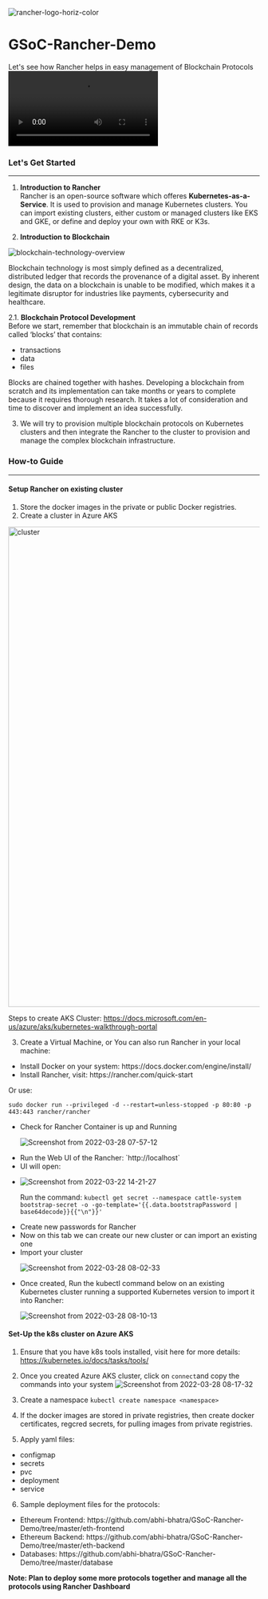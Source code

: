 ![rancher-logo-horiz-color](https://user-images.githubusercontent.com/63901956/160286983-ecb37c4d-d870-41a5-84b5-351e3d9c6bf8.svg)

# GSoC-Rancher-Demo
Let's see how Rancher helps in easy management of Blockchain Protocols
<br />
![Demo-Blockchain-Network-over-Rancher](https://github.com/abhi-bhatra/Rancher-Demo/blob/master/demo/demo.webm)

### Let's Get Started
---
1. **Introduction to Rancher** <br />
Rancher is an open-source software which offeres **Kubernetes-as-a-Service**. It is used to provision and manage Kubernetes clusters. You can import existing clusters, either custom or managed clusters like EKS and GKE, or define and deploy your own with RKE or K3s.

2. **Introduction to Blockchain** <br />

![blockchain-technology-overview](https://user-images.githubusercontent.com/63901956/160287365-df73e448-63de-42f4-b44b-dbb918cbd22f.jpeg)

Blockchain technology is most simply defined as a decentralized, distributed ledger that records the provenance of a digital asset. By inherent design, the data on a blockchain is unable to be modified, which makes it a legitimate disruptor for industries like payments, cybersecurity and healthcare.

2.1. **Blockchain Protocol Development** <br />
Before we start, remember that blockchain is an immutable chain of records called ‘blocks’ that contains:
<ul>
  <li>transactions</li>
  <li>data</li>
  <li>files</li>
</ul>

Blocks are chained together with hashes. Developing a blockchain from scratch and its implementation can take months or years to complete because it requires thorough research. It takes a lot of consideration and time to discover and implement an idea successfully.

3. We will try to provision multiple blockchain protocols on Kubernetes clusters and then integrate the Rancher to the cluster to provision and manage the complex blockchain infrastructure.

### How-to Guide
---

#### Setup Rancher on existing cluster

1. Store the docker images in the private or public Docker registries.
2. Create a cluster in Azure AKS
<img width="960" alt="cluster" src="https://user-images.githubusercontent.com/63901956/160291584-09617068-112d-41d2-bf4c-dffbe2f7412a.png">

Steps to create AKS Cluster: https://docs.microsoft.com/en-us/azure/aks/kubernetes-walkthrough-portal

3. Create a Virtual Machine, or You can also run Rancher in your local machine:
<ul>
  <li>Install Docker on your system: https://docs.docker.com/engine/install/</li>
  <li>Install Rancher, visit: https://rancher.com/quick-start</li>
</ul>

Or use:
```shell
sudo docker run --privileged -d --restart=unless-stopped -p 80:80 -p 443:443 rancher/rancher
```

<ul>
  <li>Check for Rancher Container is up and Running</li>
  
  ![Screenshot from 2022-03-28 07-57-12](https://user-images.githubusercontent.com/63901956/160316208-469459e9-a49f-4ff4-956a-67304874f380.png)
  
  <li>Run the Web UI of the Rancher: `http://localhost`</li>
  <li>UI will open: <li>
  
  ![Screenshot from 2022-03-22 14-21-27](https://user-images.githubusercontent.com/63901956/160294831-fb11b5b2-8214-4bdc-b403-c2394370ec79.png)
  
  Run the command: `kubectl get secret --namespace cattle-system bootstrap-secret -o -go-template='{{.data.bootstrapPassword | base64decode}}{{"\n"}}'`
  
  <li>Create new passwords for Rancher</li>
  <li>Now on this tab we can create our new cluster or can import an existing one</li>
  <li>Import your cluster</li>
  
  ![Screenshot from 2022-03-28 08-02-33](https://user-images.githubusercontent.com/63901956/160316637-e1deb81d-34a1-46ef-8a54-cc4eb4a032fc.png)
  
  <li>Once created, Run the kubectl command below on an existing Kubernetes cluster running a supported Kubernetes version to import it into Rancher: </li>
 
  ![Screenshot from 2022-03-28 08-10-13](https://user-images.githubusercontent.com/63901956/160317354-1765eae4-a5d7-4751-9ffc-ed97c15a6b45.png)
 
  </ul>
  
#### Set-Up the k8s cluster on Azure AKS

1. Ensure that you have k8s tools installed, visit here for more details: https://kubernetes.io/docs/tasks/tools/ 

2. Once you created Azure AKS cluster, click on `connect`and copy the commands into your system
![Screenshot from 2022-03-28 08-17-32](https://user-images.githubusercontent.com/63901956/160318071-c6f744a0-5451-4ec1-8eb6-1604722903aa.png)


3. Create a namespace `kubectl create namespace <namespace>`
4. If the docker images are stored in private registries, then create docker certificates, regcred secrets, for pulling images from private registries.
5. Apply yaml files: 
<ul>
  <li>configmap</li>
  <li>secrets</li>
  <li>pvc</li>
  <li>deployment</li>
  <li>service</li>
</ul>

6. Sample deployment files for the protocols:
 <ul>
  <li>Ethereum Frontend: https://github.com/abhi-bhatra/GSoC-Rancher-Demo/tree/master/eth-frontend</li>
  <li>Ethereum Backend: https://github.com/abhi-bhatra/GSoC-Rancher-Demo/tree/master/eth-backend</li>
  <li>Databases: https://github.com/abhi-bhatra/GSoC-Rancher-Demo/tree/master/database</li>
</ul>

**Note: Plan to deploy some more protocols together and manage all the protocols using Rancher Dashboard**
